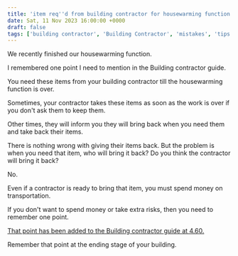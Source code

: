 ```yaml
---
title: 'item req''d from building contractor for housewarming function'
date: Sat, 11 Nov 2023 16:00:00 +0000
draft: false
tags: ['building contractor', 'Building Contractor', 'mistakes', 'tips']
---
```


We recently finished our housewarming function.

I remembered one point I need to mention in the Building contractor guide.

You need these items from your building contractor till the housewarming function is over.

Sometimes, your contractor takes these items as soon as the work is over if you don't ask them to keep them.

Other times, they will inform you they will bring back when you need them and take back their items.

There is nothing wrong with giving their items back. But the problem is when you need that item, who will bring it back? Do you think the contractor will bring it back?

No.

Even if a contractor is ready to bring that item, you must spend money on transportation.

If you don't want to spend money or take extra risks, then you need to remember one point.

[That point has been added to the Building contractor guide at 4.60.](https://houseconstructionguide.com/building-contractor-guide/)

Remember that point at the ending stage of your building.